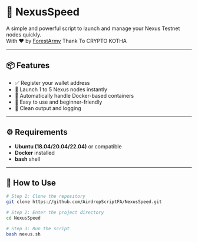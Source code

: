 # 🚀 NexusSpeed

A simple and powerful script to launch and manage your Nexus Testnet nodes quickly.  
With ❤️ by [ForestArmy](https://t.me/forestarmy)
Thank To CRYPTO KOTHA 

---

## 📦 Features

- ✅ Register your wallet address
- 🚀 Launch 1 to 5 Nexus nodes instantly
- 🔁 Automatically handle Docker-based containers
- 🧠 Easy to use and beginner-friendly
- 📄 Clean output and logging

---

## ⚙️ Requirements

- **Ubuntu (18.04/20.04/22.04)** or compatible
- **Docker** installed
- **bash** shell

---

## 🧪 How to Use

```bash
# Step 1: Clone the repository
git clone https://github.com/AirdropScriptFA/NexusSpeed.git

# Step 2: Enter the project directory
cd NexusSpeed

# Step 3: Run the script
bash nexus.sh
